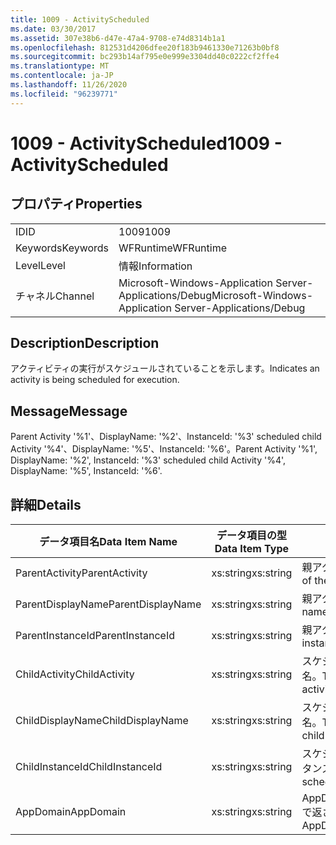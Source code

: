 ```yaml
---
title: 1009 - ActivityScheduled
ms.date: 03/30/2017
ms.assetid: 307e38b6-d47e-47a4-9708-e74d8314b1a1
ms.openlocfilehash: 812531d4206dfee20f183b9461330e71263b0bf8
ms.sourcegitcommit: bc293b14af795e0e999e3304dd40c0222cf2ffe4
ms.translationtype: MT
ms.contentlocale: ja-JP
ms.lasthandoff: 11/26/2020
ms.locfileid: "96239771"
---
```

# <a name="1009---activityscheduled"></a><span data-ttu-id="5f64a-102">1009 - ActivityScheduled</span><span class="sxs-lookup"><span data-stu-id="5f64a-102">1009 - ActivityScheduled</span></span>

## <a name="properties"></a><span data-ttu-id="5f64a-103">プロパティ</span><span class="sxs-lookup"><span data-stu-id="5f64a-103">Properties</span></span>  
  
|||  
|-|-|  
|<span data-ttu-id="5f64a-104">ID</span><span class="sxs-lookup"><span data-stu-id="5f64a-104">ID</span></span>|<span data-ttu-id="5f64a-105">1009</span><span class="sxs-lookup"><span data-stu-id="5f64a-105">1009</span></span>|  
|<span data-ttu-id="5f64a-106">Keywords</span><span class="sxs-lookup"><span data-stu-id="5f64a-106">Keywords</span></span>|<span data-ttu-id="5f64a-107">WFRuntime</span><span class="sxs-lookup"><span data-stu-id="5f64a-107">WFRuntime</span></span>|  
|<span data-ttu-id="5f64a-108">Level</span><span class="sxs-lookup"><span data-stu-id="5f64a-108">Level</span></span>|<span data-ttu-id="5f64a-109">情報</span><span class="sxs-lookup"><span data-stu-id="5f64a-109">Information</span></span>|  
|<span data-ttu-id="5f64a-110">チャネル</span><span class="sxs-lookup"><span data-stu-id="5f64a-110">Channel</span></span>|<span data-ttu-id="5f64a-111">Microsoft-Windows-Application Server-Applications/Debug</span><span class="sxs-lookup"><span data-stu-id="5f64a-111">Microsoft-Windows-Application Server-Applications/Debug</span></span>|  
  
## <a name="description"></a><span data-ttu-id="5f64a-112">Description</span><span class="sxs-lookup"><span data-stu-id="5f64a-112">Description</span></span>  

 <span data-ttu-id="5f64a-113">アクティビティの実行がスケジュールされていることを示します。</span><span class="sxs-lookup"><span data-stu-id="5f64a-113">Indicates an activity is being scheduled for execution.</span></span>  
  
## <a name="message"></a><span data-ttu-id="5f64a-114">Message</span><span class="sxs-lookup"><span data-stu-id="5f64a-114">Message</span></span>  

 <span data-ttu-id="5f64a-115">Parent Activity '%1'、DisplayName: '%2'、InstanceId: '%3' scheduled child Activity '%4'、DisplayName: '%5'、InstanceId: '%6'。</span><span class="sxs-lookup"><span data-stu-id="5f64a-115">Parent Activity '%1', DisplayName: '%2', InstanceId: '%3' scheduled child Activity '%4', DisplayName: '%5', InstanceId: '%6'.</span></span>  
  
## <a name="details"></a><span data-ttu-id="5f64a-116">詳細</span><span class="sxs-lookup"><span data-stu-id="5f64a-116">Details</span></span>  
  
|<span data-ttu-id="5f64a-117">データ項目名</span><span class="sxs-lookup"><span data-stu-id="5f64a-117">Data Item Name</span></span>|<span data-ttu-id="5f64a-118">データ項目の型</span><span class="sxs-lookup"><span data-stu-id="5f64a-118">Data Item Type</span></span>|<span data-ttu-id="5f64a-119">Description</span><span class="sxs-lookup"><span data-stu-id="5f64a-119">Description</span></span>|  
|--------------------|--------------------|-----------------|  
|<span data-ttu-id="5f64a-120">ParentActivity</span><span class="sxs-lookup"><span data-stu-id="5f64a-120">ParentActivity</span></span>|<span data-ttu-id="5f64a-121">xs:string</span><span class="sxs-lookup"><span data-stu-id="5f64a-121">xs:string</span></span>|<span data-ttu-id="5f64a-122">親アクティビティの型名。</span><span class="sxs-lookup"><span data-stu-id="5f64a-122">The type name of the parent activity.</span></span>|  
|<span data-ttu-id="5f64a-123">ParentDisplayName</span><span class="sxs-lookup"><span data-stu-id="5f64a-123">ParentDisplayName</span></span>|<span data-ttu-id="5f64a-124">xs:string</span><span class="sxs-lookup"><span data-stu-id="5f64a-124">xs:string</span></span>|<span data-ttu-id="5f64a-125">親アクティビティの表示名。</span><span class="sxs-lookup"><span data-stu-id="5f64a-125">The display name of the parent activity.</span></span>|  
|<span data-ttu-id="5f64a-126">ParentInstanceId</span><span class="sxs-lookup"><span data-stu-id="5f64a-126">ParentInstanceId</span></span>|<span data-ttu-id="5f64a-127">xs:string</span><span class="sxs-lookup"><span data-stu-id="5f64a-127">xs:string</span></span>|<span data-ttu-id="5f64a-128">親アクティビティのインスタンス ID。</span><span class="sxs-lookup"><span data-stu-id="5f64a-128">The instance id of the parent activity.</span></span>|  
|<span data-ttu-id="5f64a-129">ChildActivity</span><span class="sxs-lookup"><span data-stu-id="5f64a-129">ChildActivity</span></span>|<span data-ttu-id="5f64a-130">xs:string</span><span class="sxs-lookup"><span data-stu-id="5f64a-130">xs:string</span></span>|<span data-ttu-id="5f64a-131">スケジュール済みの子アクティビティの型名。</span><span class="sxs-lookup"><span data-stu-id="5f64a-131">The type name of the scheduled child activity.</span></span>|  
|<span data-ttu-id="5f64a-132">ChildDisplayName</span><span class="sxs-lookup"><span data-stu-id="5f64a-132">ChildDisplayName</span></span>|<span data-ttu-id="5f64a-133">xs:string</span><span class="sxs-lookup"><span data-stu-id="5f64a-133">xs:string</span></span>|<span data-ttu-id="5f64a-134">スケジュール済みの子アクティビティの表示名。</span><span class="sxs-lookup"><span data-stu-id="5f64a-134">The display name of the scheduled child activity.</span></span>|  
|<span data-ttu-id="5f64a-135">ChildInstanceId</span><span class="sxs-lookup"><span data-stu-id="5f64a-135">ChildInstanceId</span></span>|<span data-ttu-id="5f64a-136">xs:string</span><span class="sxs-lookup"><span data-stu-id="5f64a-136">xs:string</span></span>|<span data-ttu-id="5f64a-137">スケジュール済み子アクティビティのインスタンス ID。</span><span class="sxs-lookup"><span data-stu-id="5f64a-137">The instance id of the scheduled child activity.</span></span>|  
|<span data-ttu-id="5f64a-138">AppDomain</span><span class="sxs-lookup"><span data-stu-id="5f64a-138">AppDomain</span></span>|<span data-ttu-id="5f64a-139">xs:string</span><span class="sxs-lookup"><span data-stu-id="5f64a-139">xs:string</span></span>|<span data-ttu-id="5f64a-140">AppDomain.CurrentDomain.FriendlyName で返される文字列。</span><span class="sxs-lookup"><span data-stu-id="5f64a-140">The string returned by AppDomain.CurrentDomain.FriendlyName.</span></span>|

